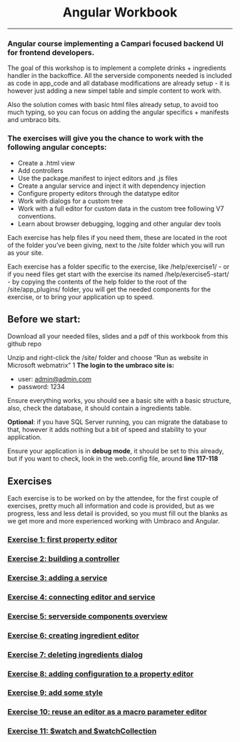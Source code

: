 <h1 align = center >Angular Workbook</h1>

------

### Angular course implementing a Campari focused backend UI for frontend developers.

The goal of this workshop is to implement a complete drinks + ingredients handler in the backoffice. All the serverside components needed is included as code in app_code and all database modifications are already setup - it is however just adding a new simpel table and simple content to work with.

Also the solution comes with basic html files already setup, to avoid too much typing, so you can  focus on adding the angular specifics + manifests and umbraco bits. 

### The exercises will give you the chance to work with the following angular concepts:

- Create a .html view
- Add controllers
- Use the package.manifest to inject editors and .js files
- Create a angular service and inject it with dependency injection
- Configure property editors through the datatype editor
- Work with dialogs for a custom tree
- Work with a full editor for custom data in the custom tree following V7 conventions.
- Learn about browser debugging, logging and other angular dev tools

Each exercise has help files if you need them, these are located in the root of the folder you’ve been giving, next to the /site folder which you will run as your site. 

Each exercise has a folder specific to the exercise, like /help/exercise1/ - or if you need files get start with the exercise its named /help/exercise5-start/ -  by copying the contents of the help folder to the root of the /site/app_plugins/ folder, you will get the needed components for the exercise, or to bring your application up to speed.


## Before we start:

Download all your needed files, slides and a pdf of this workbook from this github repo

Unzip and right-click the /site/ folder and choose “Run as website in Microsoft webmatrix”
1
**The login to the umbraco site is:**

- user: admin@admin.com
- password: 1234

Ensure everything works, you should see a basic site with a basic structure, also, check the database, it should contain a ingredients table. 

**Optional**: if you have SQL Server running, you can migrate the database to that, however it adds nothing but a bit of speed and stability to your application.

Ensure your application is in **debug mode**, it should be set to this already, but if you want to check, look in the web.config file, around **line 117-118** 

## Exercises
Each exercise is to be worked on by the attendee, for the first couple of exercises, pretty much all information and code is provided, but as we progress, less and less detail is provided, so you must fill out the blanks as we get more and more experienced working with Umbraco and Angular.

### [Exercise 1: first property editor](Exercises/Exercise1.md)

### [Exercise 2: building a controller](Exercises/Exercise2.md)

### [Exercise 3: adding a service](Exercises/Exercise3.md)

### [Exercise 4: connecting editor and service](Exercises/Exercise4.md)

### [Exercise 5: serverside components overview](Exercises/Exercise5.md)

### [Exercise 6: creating ingredient editor](Exercises/Exercise6.md)

### [Exercise 7: deleting ingredients dialog](Exercises/Exercise7.md)

### [Exercise 8: adding configuration to a property editor](Exercises/Exercise8.md)

### [Exercise 9: add some style](Exercises/Exercise9.md)

### [Exercise 10: reuse an editor as a macro parameter editor](Exercises/Exercise10.md)

### [Exercise 11: $watch and $watchCollection](Exercises/Exercise11.md)
